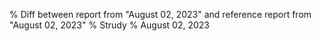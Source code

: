% Diff between report from "August 02, 2023" and reference report from "August 02, 2023"
% Strudy
% August 02, 2023


